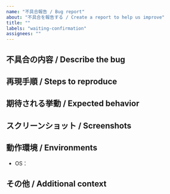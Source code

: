```yaml
---
name: "不具合報告 / Bug report"
about: "不具合を報告する / Create a report to help us improve"
title: ""
labels: "waiting-confirmation"
assignees: ""
---
```


## 不具合の内容 / Describe the bug

<!--
  不具合がどのようなものであるか簡潔明瞭に記述してください。
  A clear and concise description of what the bug is.
-->

## 再現手順 / Steps to reproduce



## 期待される挙動 / Expected behavior

<!--
  どのような動作がなされるべきかご説明ください。
  A clear and concise description of what you expected to happen.
-->

## スクリーンショット / Screenshots

<!--
  スクリーンショットがありますと、不具合の説明がより分かりやすくなります。
  If applicable, add screenshots to help explain your problem.
-->

## 動作環境 / Environments

- OS：

## その他 / Additional context

<!--
  そのほかに補足情報がありましたらこちらに記述してください。
  Add any other context about the problem here.
-->
